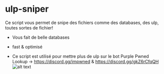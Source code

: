 # ulp-sniper
Ce script vous permet de snipe des fichiers comme des databases, des ulp, toutes sortes de fichier!

- Vous fait de belle databases

- fast & optimisé

- Ce script est utilisé pour mettre plus de ulp sur le bot Purple Pwned Lookup -> https://discord.gg/impwned & https://discord.gg/gkZ6rCfqQH
![alt text](image.png)

